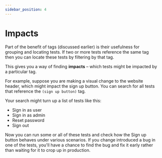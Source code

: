 ```yaml
---
sidebar_position: 4
---
```


# Impacts

Part of the benefit of tags (discussed earlier) is their usefulness for grouping and locating tests. If two or more tests reference the same tag then you can locate these tests by filtering by that tag.

This gives you a way of finding **impacts** – which tests might be impacted by a particular tag.

For example, suppose you are making a visual change to the website header, which might impact the sign up button. You can search for all tests that reference the `(sign up button)` tag.

Your search might turn up a list of tests like this:

- Sign in as user
- Sign in as admin
- Reset password
- Sign out

Now you can run some or all of these tests and check how the Sign up button behaves under various scenarios. If you change introduced a bug in one of the tests, you'll have a chance to find the bug and fix it early rather than waiting for it to crop up in production.

<!-- ------------------------------------------------------------------------------------------------- -->